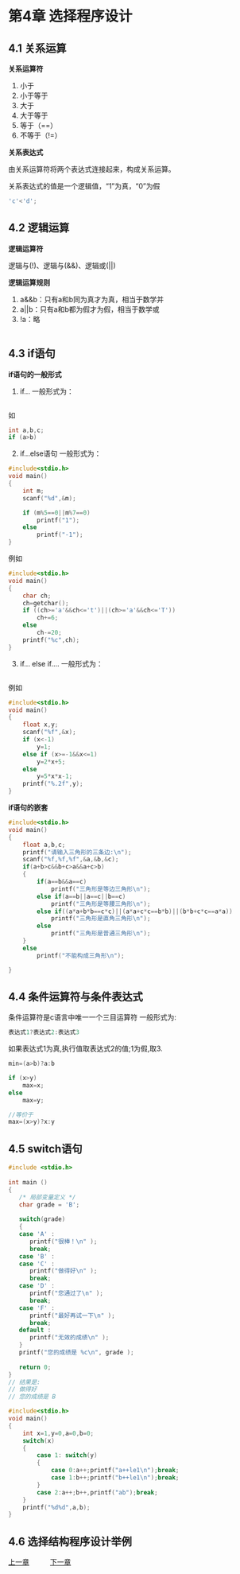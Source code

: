 
# 第4章 选择程序设计

## 4.1 关系运算

**关系运算符**  
1. 小于
2. 小于等于
3. 大于
4. 大于等于
5. 等于（==）
6. 不等于（!=）

**关系表达式**

由关系运算符将两个表达式连接起来，构成关系运算。

关系表达式的值是一个逻辑值，“1”为真，“0”为假

```c
'c'<'d';
```

## 4.2 逻辑运算

**逻辑运算符**

逻辑与(!)、逻辑与(&&)、逻辑或(||)

**逻辑运算规则**

1. a&&b：只有a和b同为真才为真，相当于数学并
2. a||b：只有a和b都为假才为假，相当于数学或
3. !a：略
```c

```

## 4.3 if语句

**if语句的一般形式**
1. if...
一般形式为：  
```
```

如

```c
int a,b,c;
if (a>b)

```
2. if...else语句
一般形式为：
```c
#include<stdio.h>
void main()
{
    int m;
    scanf("%d",&m);

    if (m%5==0||m%7==0)
        printf("1");
    else
        printf("-1");
}
```
例如
```c
#include<stdio.h>
void main()
{
    char ch;
    ch=getchar();
    if ((ch>='a'&&ch<='t')||(ch>='a'&&ch<='T'))
        ch+=6;
    else
        ch-=20;
    printf("%c",ch);
}
```
3. if... else if....
一般形式为：

```
```
例如

```c
#include<stdio.h>
void main()
{
    float x,y;
    scanf("%f",&x);
    if (x<-1)
        y=1;
    else if (x>=-1&&x<=1)
        y=2*x+5;
    else
        y=5*x*x-1;
    printf("%.2f",y);
}
```
**if语句的嵌套**
```c
#include<stdio.h>
void main()
{
    float a,b,c;
    printf("请输入三角形的三条边:\n");
    scanf("%f,%f,%f",&a,&b,&c);
    if(a+b>c&&b+c>a&&a+c>b)
    {
        if(a==b&&a==c)
            printf("三角形是等边三角形\n");
        else if(a==b||a==c||b==c)
            printf("三角形是等腰三角形\n");
        else if((a*a+b*b==c*c)||(a*a+c*c==b*b)||(b*b+c*c==a*a))
            printf("三角形是直角三角形\n");
        else
            printf("三角形是普通三角形\n");
    }
    else
        printf("不能构成三角形\n");

}
```
## 4.4 条件运算符与条件表达式
条件运算符是c语言中唯一一个三目运算符
一般形式为:
```c
表达式1?表达式2:表达式3
```
如果表达式1为真,执行值取表达式2的值;1为假,取3.
```c
min=(a>b)?a:b
```
```c
if (x>y)
    max=x;
else
    max=y;

//等价于
max=(x>y)?x:y
```

## 4.5 switch语句
```c
#include <stdio.h>
 
int main ()
{
   /* 局部变量定义 */
   char grade = 'B';
 
   switch(grade)
   {
   case 'A' :
      printf("很棒！\n" );
      break;
   case 'B' :
   case 'C' :
      printf("做得好\n" );
      break;
   case 'D' :
      printf("您通过了\n" );
      break;
   case 'F' :
      printf("最好再试一下\n" );
      break;
   default :
      printf("无效的成绩\n" );
   }
   printf("您的成绩是 %c\n", grade );
 
   return 0;
}
// 结果是:
// 做得好
// 您的成绩是 B
```
```c
#include<stdio.h>
void main()
{
    int x=1,y=0,a=0,b=0;
    switch(x)
    {
        case 1: switch(y)
        {
            case 0:a++;printf("a++le1\n");break;
            case 1:b++;printf("b++le1\n");break;
        }
        case 2:a++;b++,printf("ab");break;
    }
    printf("%d%d",a,b);
}
```
## 4.6 选择结构程序设计举例


[上一章](第3章：顺序结构程序设计.md)&ensp;&ensp;&ensp;&ensp;&ensp;&ensp;[下一章](第5章：循环结构程序设计.md)